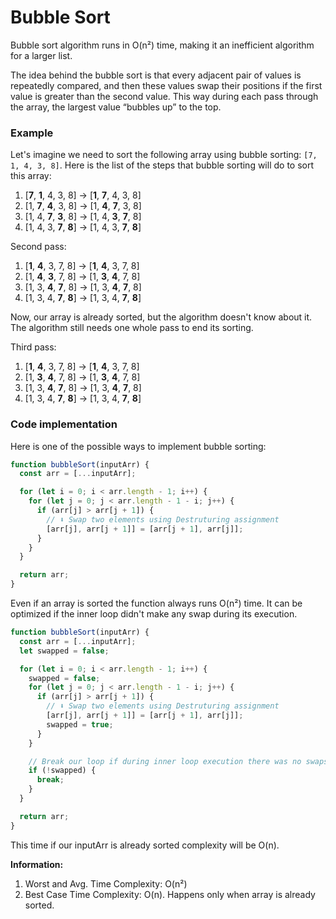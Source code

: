 # Bubble Sort

Bubble sort algorithm runs in O(n²) time, making it an inefficient algorithm for a larger list.

The idea behind the bubble sort is that every adjacent pair of values is repeatedly compared, and then these values swap their positions if the first value is greater than the second value. This way during each pass through the array, the largest value “bubbles up” to the top.

### Example

Let's imagine we need to sort the following array using bubble sorting: `[7, 1, 4, 3, 8]`. Here is the list of the steps that bubble sorting will do to sort this array:

1. [**7**, **1**, 4, 3, 8] -> [**1**, **7**, 4, 3, 8]
2. [1, **7**, **4**, 3, 8] -> [1, **4**, **7**, 3, 8]
3. [1, 4, **7**, **3**, 8] -> [1, 4, **3**, **7**, 8]
4. [1, 4, 3, **7**, **8**] -> [1, 4, 3, **7**, **8**]

Second pass:

1. [**1**, **4**, 3, 7, 8] -> [**1**, **4**, 3, 7, 8]
2. [1, **4**, **3**, 7, 8] -> [1, **3**, **4**, 7, 8]
3. [1, 3, **4**, **7**, 8] -> [1, 3, **4**, **7**, 8]
4. [1, 3, 4, **7**, **8**] -> [1, 3, 4, **7**, **8**]

Now, our array is already sorted, but the algorithm doesn't know about it. The algorithm still needs one whole pass to end its sorting.

Third pass:

1. [**1**, **4**, 3, 7, 8] -> [**1**, **4**, 3, 7, 8]
2. [1, **3**, **4**, 7, 8] -> [1, **3**, **4**, 7, 8]
3. [1, 3, **4**, **7**, 8] -> [1, 3, **4**, **7**, 8]
4. [1, 3, 4, **7**, **8**] -> [1, 3, 4, **7**, **8**]

### Code implementation

Here is one of the possible ways to implement bubble sorting:

```javascript
function bubbleSort(inputArr) {
  const arr = [...inputArr];

  for (let i = 0; i < arr.length - 1; i++) {
    for (let j = 0; j < arr.length - 1 - i; j++) {
      if (arr[j] > arr[j + 1]) {
        // ⬇ Swap two elements using Destruturing assignment
        [arr[j], arr[j + 1]] = [arr[j + 1], arr[j]];
      }
    }
  }

  return arr;
}
```

Even if an array is sorted the function always runs O(n²) time. It can be optimized if the inner loop didn't make any swap during its execution.

```javascript
function bubbleSort(inputArr) {
  const arr = [...inputArr];
  let swapped = false;

  for (let i = 0; i < arr.length - 1; i++) {
    swapped = false;
    for (let j = 0; j < arr.length - 1 - i; j++) {
      if (arr[j] > arr[j + 1]) {
        // ⬇ Swap two elements using Destruturing assignment
        [arr[j], arr[j + 1]] = [arr[j + 1], arr[j]];
        swapped = true;
      }
    }

    // Break our loop if during inner loop execution there was no swaps
    if (!swapped) {
      break;
    }
  }

  return arr;
}
```

This time if our inputArr is already sorted complexity will be O(n).

**Information:**

1. Worst and Avg. Time Complexity: O(n²)
2. Best Case Time Complexity: O(n). Happens only when array is already sorted.
